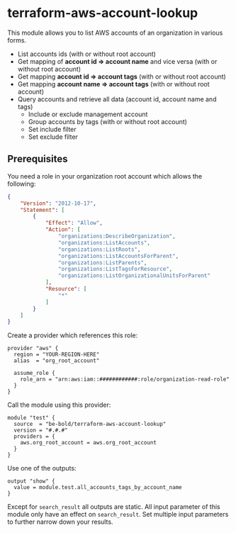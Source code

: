 # terraform-aws-account-lookup

This module allows you to list AWS accounts of an organization in various forms.
* List accounts ids (with or without root account)
* Get mapping of **account id => account name** and vice versa (with or without root account)
* Get mapping **account id => account tags** (with or without root account)
* Get mapping **account name => account tags** (with or without root account)
* Query accounts and retrieve all data (account id, account name and tags)
  * Include or exclude management account
  * Group accounts by tags (with or without root account)
  * Set include filter
  * Set exclude filter

## Prerequisites

You need a role in your organization root account which allows the following:

```json
{
    "Version": "2012-10-17",
    "Statement": [
        {
            "Effect": "Allow",
            "Action": [
                "organizations:DescribeOrganization",
                "organizations:ListAccounts",
                "organizations:ListRoots",
                "organizations:ListAccountsForParent",
                "organizations:ListParents",
                "organizations:ListTagsForResource",
                "organizations:ListOrganizationalUnitsForParent"
            ],
            "Resource": [
                "*"
            ]
        }
    ]
}
```

Create a provider which references this role:

```hcl
provider "aws" {
  region = "YOUR-REGION-HERE"
  alias  = "org_root_account"

  assume_role {
    role_arn = "arn:aws:iam::############:role/organization-read-role"
  }
}
```

Call the module using this provider:

```hcl
module "test" {
  source  = "be-bold/terraform-aws-account-lookup"
  version = "#.#.#"
  providers = {
    aws.org_root_account = aws.org_root_account
  }
}
```

Use one of the outputs:

````hcl
output "show" {
  value = module.test.all_accounts_tags_by_account_name
}
````

Except for `search_result` all outputs are static. All input parameter of this module only have an effect on
`search_result`. Set multiple input parameters to further narrow down your results.